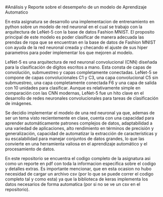 #Análisis y Reporte sobre el desempeño de un modelo de Aprendizaje Automatico

En esta asignatura se desarrollo una implementacion de entrenamiento en python sobre un modelo de red neuronal en el cual se trabajo con la arquitectura de LeNet-5 con la base de datos Fashion MNIST. El proposito principal de este modelo es poder clasificar de manera adecuada las prendas de ropa que se encuentran en la base de datos de Fashion MNIST con ayuda de la red neuronal creada y checando el ajuste de sus hiper parametros para poder implementar los que mejoren al modelo.

LeNet-5 es una arquitectura de red neuronal convolucional (CNN) diseñada para la clasificación de dígitos escritos a mano. Esta consta de capas de convolución, submuestreo y capas completamente conectadas. LeNet-5 se compone de capas convolucionales C1 y C3, una capa convolucional C5 sin submuestreo, una capa completamente conectada F6 y una capa de salida con 10 unidades para clasificar. Aunque es relativamente simple en comparación con las CNN modernas, LeNet-5 fue un hito clave en el desarrollo de redes neuronales convolucionales para tareas de clasificación de imágenes.

Se decidio implementar el modelo de una red neuronal ya que, ademas de ser un tema visto recientemente en clase, cuenta con una capacidad para aprender automáticamente patrones complejos de datos, adaptabilidad a una variedad de aplicaciones, alto rendimiento en términos de precisión y generalización, capacidad de automatizar la extracción de características y su escalabilidad para manejar conjuntos de datos grandes, lo que las convierte en una herramienta valiosa en el aprendizaje automático y el procesamiento de datos.

En este repositorio se encuentra el codigo completo de la asignatura asi como un reporte en pdf con toda la informacion especifica sobre el codigo y detalles extras. Es importante mencionar, que en esta ocasion no hubo necesidad de cargar un archivo csv (por lo que se puede correr el codigo completo tal y como esta) ya que la biblioteca de keras implementa los datos necesarios de forma automatica (por si no se ve un csv en el repositorio).
